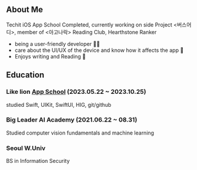 ## About Me
Techit iOS App School Completed, currently working on side Project <버스어디>, member of <아고나락> Reading Club, Hearthstone Ranker

- being a user-friendly developer 😶‍🌫️
- care about the UI/UX of the device and know how it affects the app 📱
- Enjoys writing and Reading 📝
  
## Education

### Like lion [App School](https://techit.education/school) (2023.05.22 ~ 2023.10.25)
studied Swift, UIKit, SwiftUI, HIG, git/github

### Big Leader AI Academy (2021.06.22 ~ 08.31)
Studied computer vision fundamentals and machine learning

### Seoul W.Univ 
BS in Information Security 


